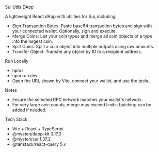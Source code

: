 Sui Utils DApp

A lightweight React dApp with utilities for Sui, including:
- Sign Transaction Bytes: Paste base64 transaction bytes and sign with your connected wallet. Optionally, sign and execute.
- Merge Coins: List your coin types and merge all coin objects of a type into the largest coin.
- Split Coins: Split a coin object into multiple outputs using raw amounts.
- Transfer Object: Transfer any object by ID to a recipient address.

Run Locally
- npm i
- npm run dev
- Open the URL shown by Vite, connect your wallet, and use the tools.

Notes
- Ensure the selected RPC network matches your wallet's network.
- For very large coin counts, merge may exceed limits; batching can be added if needed.

Tech Stack
- Vite + React + TypeScript
- @mysten/dapp-kit 0.17.3
- @mysten/sui 1.37.2
- @tanstack/react-query 5.x

